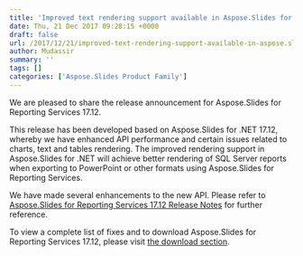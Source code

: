 ```yaml
---
title: 'Improved text rendering support available in Aspose.Slides for Reporting Services'
date: Thu, 21 Dec 2017 09:28:15 +0000
draft: false
url: /2017/12/21/improved-text-rendering-support-available-in-aspose.slides-for-reporting-services/
author: Mudassir
summary: ''
tags: []
categories: ['Aspose.Slides Product Family']
---
```


We are pleased to share the release announcement for Aspose.Slides for Reporting Services 17.12.

This release has been developed based on Aspose.Slides for .NET 17.12, whereby we have enhanced API performance and certain issues related to charts, text and tables rendering. The improved rendering support in Aspose.Slides for .NET will achieve better rendering of SQL Server reports when exporting to PowerPoint or other formats using Aspose.Slides for Reporting Services.

We have made several enhancements to the new API. Please refer to [Aspose.Slides for Reporting Services 17.12 Release Notes][1] for further reference.

To view a complete list of fixes and to download Aspose.Slides for Reporting Services 17.12, please visit [the download section][2].




[1]: https://docs.aspose.com/display/slidesreportingservices/Aspose.Slides+for+Reporting+Services+17.12+Release+Notes
[2]: https://downloads.aspose.com/slides/reportingservices




